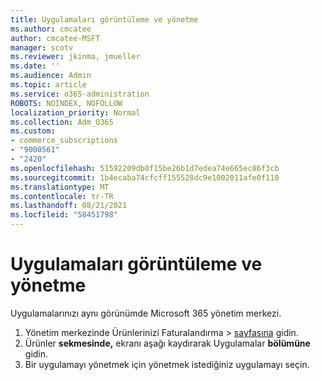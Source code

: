 ```yaml
---
title: Uygulamaları görüntüleme ve yönetme
ms.author: cmcatee
author: cmcatee-MSFT
manager: scotv
ms.reviewer: jkinma, jmueller
ms.date: ''
ms.audience: Admin
ms.topic: article
ms.service: o365-administration
ROBOTS: NOINDEX, NOFOLLOW
localization_priority: Normal
ms.collection: Adm_O365
ms.custom:
- commerce_subscriptions
- "9000561"
- "2420"
ms.openlocfilehash: 51592209db0f15be26b1d7edea74e665ec86f3cb
ms.sourcegitcommit: 1b4ecaba74cfcff155528dc9e1002011afe0f110
ms.translationtype: MT
ms.contentlocale: tr-TR
ms.lasthandoff: 08/21/2021
ms.locfileid: "58451798"
---
```

# <a name="how-to-view-and-manage-apps"></a>Uygulamaları görüntüleme ve yönetme

Uygulamalarınızı aynı görünümde Microsoft 365 yönetim merkezi.

1. Yönetim merkezinde Ürünlerinizi Faturalandırma   >  [sayfasına](https://go.microsoft.com/fwlink/p/?linkid=842054) gidin.
2. Ürünler **sekmesinde,** ekranı aşağı kaydırarak Uygulamalar **bölümüne** gidin.
3. Bir uygulamayı yönetmek için yönetmek istediğiniz uygulamayı seçin.